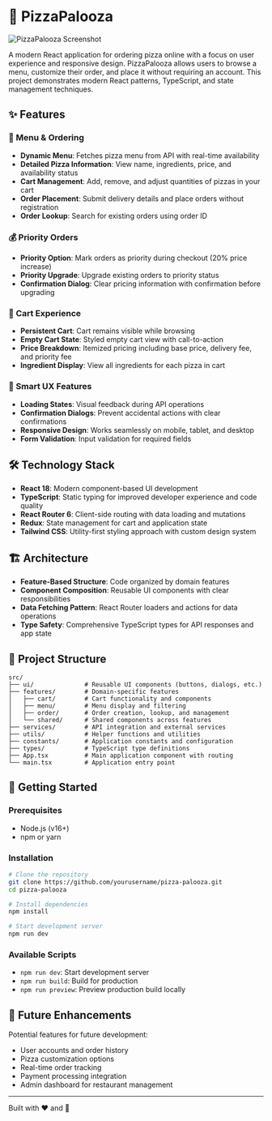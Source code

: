 # 🍕 PizzaPalooza

![PizzaPalooza Screenshot](./public/pizza-pattern.png)

A modern React application for ordering pizza online with a focus on user experience and responsive design. PizzaPalooza allows users to browse a menu, customize their order, and place it without requiring an account. This project demonstrates modern React patterns, TypeScript, and state management techniques.

## ✨ Features

### 🍕 Menu & Ordering

- **Dynamic Menu**: Fetches pizza menu from API with real-time availability
- **Detailed Pizza Information**: View name, ingredients, price, and availability status
- **Cart Management**: Add, remove, and adjust quantities of pizzas in your cart
- **Order Placement**: Submit delivery details and place orders without registration
- **Order Lookup**: Search for existing orders using order ID

### 💰 Priority Orders

- **Priority Option**: Mark orders as priority during checkout (20% price increase)
- **Priority Upgrade**: Upgrade existing orders to priority status
- **Confirmation Dialog**: Clear pricing information with confirmation before upgrading

### 🛒 Cart Experience

- **Persistent Cart**: Cart remains visible while browsing
- **Empty Cart State**: Styled empty cart view with call-to-action
- **Price Breakdown**: Itemized pricing including base price, delivery fee, and priority fee
- **Ingredient Display**: View all ingredients for each pizza in cart

### 🧠 Smart UX Features

- **Loading States**: Visual feedback during API operations
- **Confirmation Dialogs**: Prevent accidental actions with clear confirmations
- **Responsive Design**: Works seamlessly on mobile, tablet, and desktop
- **Form Validation**: Input validation for required fields

## 🛠️ Technology Stack

- **React 18**: Modern component-based UI development
- **TypeScript**: Static typing for improved developer experience and code quality
- **React Router 6**: Client-side routing with data loading and mutations
- **Redux**: State management for cart and application state
- **Tailwind CSS**: Utility-first styling approach with custom design system

## 🏗️ Architecture

- **Feature-Based Structure**: Code organized by domain features
- **Component Composition**: Reusable UI components with clear responsibilities
- **Data Fetching Pattern**: React Router loaders and actions for data operations
- **Type Safety**: Comprehensive TypeScript types for API responses and app state

## 📁 Project Structure

```
src/
├── ui/              # Reusable UI components (buttons, dialogs, etc.)
├── features/        # Domain-specific features
│   ├── cart/        # Cart functionality and components
│   ├── menu/        # Menu display and filtering
│   ├── order/       # Order creation, lookup, and management
│   └── shared/      # Shared components across features
├── services/        # API integration and external services
├── utils/           # Helper functions and utilities
├── constants/       # Application constants and configuration
├── types/           # TypeScript type definitions
├── App.tsx          # Main application component with routing
└── main.tsx         # Application entry point
```

## 🚀 Getting Started

### Prerequisites

- Node.js (v16+)
- npm or yarn

### Installation

```bash
# Clone the repository
git clone https://github.com/yourusername/pizza-palooza.git
cd pizza-palooza

# Install dependencies
npm install

# Start development server
npm run dev
```

### Available Scripts

- `npm run dev`: Start development server
- `npm run build`: Build for production
- `npm run preview`: Preview production build locally

## 🔮 Future Enhancements

Potential features for future development:

- User accounts and order history
- Pizza customization options
- Real-time order tracking
- Payment processing integration
- Admin dashboard for restaurant management

---

Built with ❤️ and 🍕
